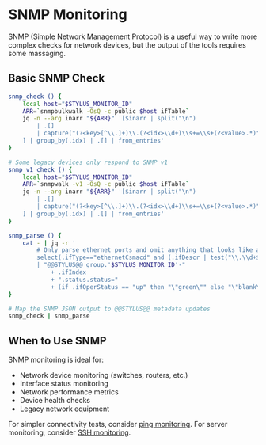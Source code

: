 # SNMP Monitoring

SNMP (Simple Network Management Protocol) is a useful way to write more complex checks for network devices, but the output of the tools requires some massaging.

## Basic SNMP Check

```bash
snmp_check () {
    local host="$STYLUS_MONITOR_ID"
    ARR=`snmpbulkwalk -OsQ -c public $host ifTable`
    jq -n --arg inarr "${ARR}" '[$inarr | split("\n")
        | .[]
        | capture("(?<key>[^\\.]+)\\.(?<idx>\\d+)\\s+=\\s+(?<value>.*)")
    ] | group_by(.idx) | .[] | from_entries'
}

# Some legacy devices only respond to SNMP v1
snmp_v1_check () {
    local host="$STYLUS_MONITOR_ID"
    ARR=`snmpwalk -v1 -OsQ -c public $host ifTable`
    jq -n --arg inarr "${ARR}" '[$inarr | split("\n")
        | .[]
        | capture("(?<key>[^\\.]+)\\.(?<idx>\\d+)\\s+=\\s+(?<value>.*)")
    ] | group_by(.idx) | .[] | from_entries'
}

snmp_parse () {
    cat - | jq -r '
        # Only parse ethernet ports and omit anything that looks like a vlan port (ending with a .xxxx)
        select(.ifType=="ethernetCsmacd" and (.ifDescr | test("\\.\\d+$") | not)) 
        | "@@STYLUS@@ group.'$STYLUS_MONITOR_ID'-" 
            + .ifIndex 
            + ".status.status=" 
            + (if .ifOperStatus == "up" then "\"green\"" else "\"blank\"" end)' 
}

# Map the SNMP JSON output to @@STYLUS@@ metadata updates
snmp_check | snmp_parse
```

## When to Use SNMP

SNMP monitoring is ideal for:
- Network device monitoring (switches, routers, etc.)
- Interface status monitoring
- Network performance metrics
- Device health checks
- Legacy network equipment

For simpler connectivity tests, consider [ping monitoring](../ping/). For server monitoring, consider [SSH monitoring](../ssh/). 
